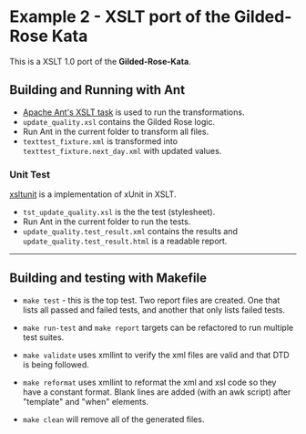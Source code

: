 # Example 2 - XSLT port of the Gilded-Rose Kata

This is a XSLT 1.0 port of the **Gilded-Rose-Kata**.

## Building and Running with Ant

- [Apache Ant's XSLT task](https://ant.apache.org/manual/Tasks/style.html) is used to run the transformations.
- `update_quality.xsl` contains the Gilded Rose logic.
- Run Ant in the current folder to transform all files.
- `texttest_fixture.xml` is transformed into `texttest_fixture.next_day.xml` with updated values.

### Unit Test

[xsltunit](http://xsltunit.org/) is a implementation of xUnit in XSLT.

- `tst_update_quality.xsl` is the the test (stylesheet).
- Run Ant in the current folder to run the tests.
- `update_quality.test_result.xml` contains the results and
  `update_quality.test_result.html` is a readable report.

----

## Building and testing with Makefile

- `make test` - this is the top test. Two report files are
created. One that lists all passed and failed tests, and another that
only lists failed tests.

- `make run-test` and `make report` targets can be refactored to run
multiple test suites.

- `make validate` uses xmllint to verify the xml files are valid and
that DTD is being followed.

- `make reformat` uses xmllint to reformat the xml and xsl code so
they have a constant format. Blank lines are added (with an awk
script) after "template" and "when" elements.

- `make clean` will remove all of the generated files.
